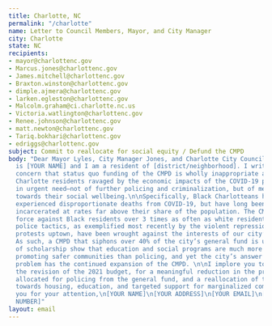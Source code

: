 ```yaml
---
title: Charlotte, NC
permalink: "/charlotte"
name: Letter to Council Members, Mayor, and City Manager
city: Charlotte
state: NC
recipients:
- mayor@charlottenc.gov
- Marcus.jones@charlottenc.gov
- James.mitchell@charlottenc.gov
- Braxton.winston@charlottenc.gov
- dimple.ajmera@charlottenc.gov
- larken.egleston@charlottenc.gov
- Malcolm.graham@ci.charlotte.nc.us
- Victoria.watlington@charlottenc.gov
- Renee.johnson@charlottenc.gov
- matt.newton@charlottenc.gov
- Tariq.bokhari@charlottenc.gov
- edriggs@charlottenc.gov
subject: Commit to reallocate for social equity / Defund the CMPD
body: "Dear Mayor Lyles, City Manager Jones, and Charlotte City Council,\n\nMy name
  is [YOUR NAME] and I am a resident of [district/neighborhood]. I write to express\nmy
  concern that status quo funding of the CMPD is wholly inappropriate at a time when
  Charlotte residents ravaged by the economic impacts of the COVID-19 pandemic are
  in urgent need—not of further policing and criminalization, but of meaningful reprioritization
  towards their social wellbeing.\n\nSpecifically, Black Charlotteans have not only
  experienced disproportionate deaths from COVID-19, but have long been policed and
  incarcerated at rates far above their share of the population. The CMPD uses lethal
  force against Black residents over 3 times as often as white residents. Longstanding
  police tactics, as exemplified most recently by the violent repression of peaceful
  protests uptown, have been wrought against the interests of our city’s wellbeing.
  As such, a CMPD that siphons over 40% of the city’s general fund is unacceptable.\n\nDecades
  of scholarship show that education and social programs are much more effective at
  promoting safer communities than policing, and yet the city’s answer to every perceived
  problem has the continued expansion of the CMPD. \n\nI implore you to advocate for
  the revision of the 2021 budget, for a meaningful reduction in the proposed $290,200,000
  allocated for policing from the general fund, and a reallocation of these funds
  towards housing, education, and targeted support for marginalized communities.\n\nThank
  you for your attention,\n[YOUR NAME]\n[YOUR ADDRESS]\n[YOUR EMAIL]\n[YOUR PHONE
  NUMBER]"
layout: email
---
```


